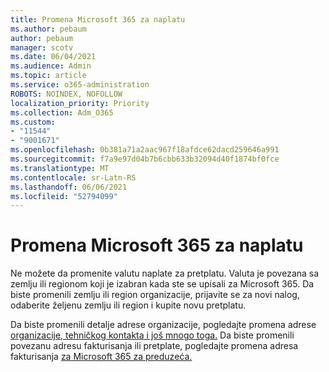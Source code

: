 ```yaml
---
title: Promena Microsoft 365 za naplatu
ms.author: pebaum
author: pebaum
manager: scotv
ms.date: 06/04/2021
ms.audience: Admin
ms.topic: article
ms.service: o365-administration
ROBOTS: NOINDEX, NOFOLLOW
localization_priority: Priority
ms.collection: Adm_O365
ms.custom:
- "11544"
- "9001671"
ms.openlocfilehash: 0b381a71a2aac967f18afdce62dacd259646a991
ms.sourcegitcommit: f7a9e97d04b7b6cbb633b32094d40f1874bf0fce
ms.translationtype: MT
ms.contentlocale: sr-Latn-RS
ms.lasthandoff: 06/06/2021
ms.locfileid: "52794099"
---
```

# <a name="change-your-microsoft-365-billing-currency"></a>Promena Microsoft 365 za naplatu

Ne možete da promenite valutu naplate za pretplatu. Valuta je povezana sa zemlju ili regionom koji je izabran kada ste se upisali za Microsoft 365. Da biste promenili zemlju ili region organizacije, prijavite se za novi nalog, odaberite željenu zemlju ili region i kupite novu pretplatu. 

Da biste promenili detalje adrese organizacije, pogledajte promena adrese [organizacije, tehničkog kontakta i još mnogo toga.](/microsoft-365/admin/manage/change-address-contact-and-more) Da biste promenili povezanu adresu fakturisanja ili pretplate, pogledajte promena adresa fakturisanja [za Microsoft 365 za preduzeća.](/microsoft-365/commerce/billing-and-payments/change-your-billing-addresses) 